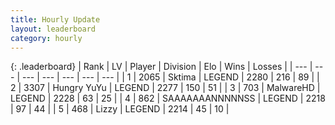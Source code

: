 ```yaml
---
title: Hourly Update
layout: leaderboard
category: hourly
---
```


{: .leaderboard}
| Rank | LV | Player | Division | Elo | Wins | Losses |
| --- | --- | --- | --- | --- | --- | --- |
| <span data-change="0">1</span> | 2065 | <span title="ID: 353063">Sktima</span> | LEGEND | <span data-change="0">2280</span> | <span data-change="0">216</span> | <span data-change="0">89</span> |
| <span data-change="0">2</span> | 3307 | <span title="ID: 164871">Hungry YuYu</span> | LEGEND | <span data-change="0">2277</span> | <span data-change="0">150</span> | <span data-change="0">51</span> |
| <span data-change="0">3</span> | 703 | <span title="ID: 261794">MalwareHD</span> | LEGEND | <span data-change="0">2228</span> | <span data-change="0">63</span> | <span data-change="0">25</span> |
| <span data-change="0">4</span> | 862 | <span title="ID: 174294">SAAAAAAANNNNNSS</span> | LEGEND | <span data-change="0">2218</span> | <span data-change="0">97</span> | <span data-change="0">44</span> |
| <span data-change="0">5</span> | 468 | <span title="ID: 44257">Lizzy</span> | LEGEND | <span data-change="0">2214</span> | <span data-change="0">45</span> | <span data-change="0">10</span> |